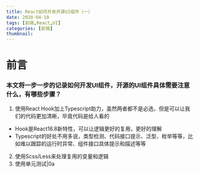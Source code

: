 ```yaml
---
title: React如何开发开源UI组件（一）
date: 2020-04-10
tags: [前端,React,UI]
categories: [前端]
thumbnail:
---
```


# 前言
### 本文将一步一步的记录如何开发UI组件，开源的UI组件具体需要注意什么，有哪些步骤？

1. 使用React Hook加上Typescript助力，虽然两者都不是必选，但是可以让我们的代码更加清晰，毕竟代码是给人看的
  - Hook是React16.8新特性，可以让逻辑更好的复用，更好的理解
  - Typescript的好处不用多说，类型检测、代码接口提示、泛型、枚举等等，比如难以跟踪的运行时异常、组件接口具体提示和描述等等
2. 使用Scss/Less来处理复用的变量和逻辑
3. 使用单元测试|0a